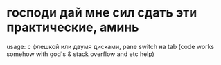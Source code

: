 # господи дай мне сил сдать эти практические, аминь

usage: c флешкой или двумя дисками, pane switch на tab (code works somehow with god's & stack overflow and etc help)
